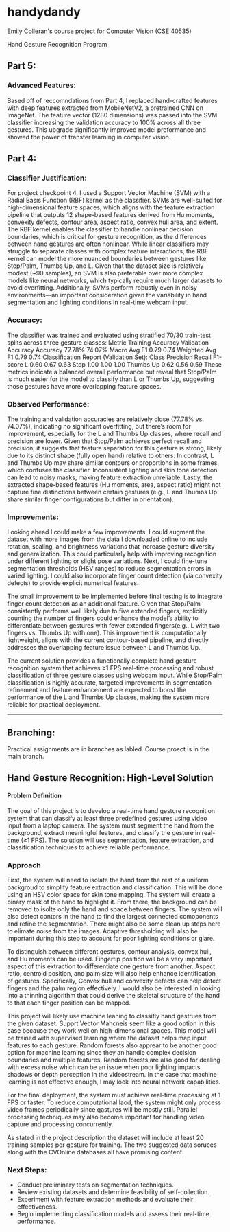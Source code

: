 # handydandy
Emily Colleran's course project for Computer Vision (CSE 40535)

Hand Gesture Recognition Program

## Part 5:

### Advanced Features:
Based off of reccomndations from Part 4, I replaced hand-crafted features with deep features extracted from MobileNetV2, a pretrained CNN on ImageNet. The feature vector (1280 dimensions) was passed into the SVM classifier increasing the validation accuracy to 100% across all three gestures. This upgrade significantly improved model preformance and showed the power of transfer learning in computer vision.


## Part 4:

### Classifier Justification: 
For project checkpoint 4, I used a Support Vector Machine (SVM) with a Radial Basis Function (RBF) kernel as the classifier. SVMs are well-suited for high-dimensional feature spaces, which aligns with the feature extraction pipeline that outputs 12 shape-based features derived from Hu moments, convexity defects, contour area, aspect ratio, convex hull area, and extent.
The RBF kernel enables the classifier to handle nonlinear decision boundaries, which is critical for gesture recognition, as the differences between hand gestures are often nonlinear. While linear classifiers may struggle to separate classes with complex feature interactions, the RBF kernel can model the more nuanced boundaries between gestures like Stop/Palm, Thumbs Up, and L.
Given that the dataset size is relatively modest (~90 samples), an SVM is also preferable over more complex models like neural networks, which typically require much larger datasets to avoid overfitting. Additionally, SVMs perform robustly even in noisy environments—an important consideration given the variability in hand segmentation and lighting conditions in real-time webcam input.

### Accuracy: 
The classifier was trained and evaluated using stratified 70/30 train-test splits across three gesture classes:
Metric	Training Accuracy	Validation Accuracy
Accuracy	77.78%	74.07%
Macro Avg F1	0.79	0.74
Weighted Avg F1	0.79	0.74
Classification Report (Validation Set):
Class	Precision	Recall	F1-score
L	0.60	0.67	0.63
Stop	1.00	1.00	1.00
Thumbs Up	0.62	0.56	0.59
These metrics indicate a balanced overall performance but reveal that Stop/Palm is much easier for the model to classify than L or Thumbs Up, suggesting those gestures have more overlapping feature spaces.

### Observed Performance:
The training and validation accuracies are relatively close (77.78% vs. 74.07%), indicating no significant overfitting, but there’s room for improvement, especially for the L and Thumbs Up classes, where recall and precision are lower.
Given that Stop/Palm achieves perfect recall and precision, it suggests that feature separation for this gesture is strong, likely due to its distinct shape (fully open hand) relative to others. In contrast, L and Thumbs Up may share similar contours or proportions in some frames, which confuses the classifier. Inconsistent lighting and skin tone detection can lead to noisy masks, making feature extraction unreliable. Lastly, the extracted shape-based features (Hu moments, area, aspect ratio) might not capture fine distinctions between certain gestures (e.g., L and Thumbs Up share similar finger configurations but differ in orientation).

### Improvements:
Looking ahead I could make a few improvements. I could augment the dataset with more images from the data I downloaded online to include rotation, scaling, and brightness variations that increase gesture diversity and generalization. This could particularly help with improving recognition under different lighting or slight pose variations. Next, I could fine-tune segmentation thresholds (HSV ranges) to reduce segmentation errors in varied lighting. I could also incorporate finger count detection (via convexity defects) to provide explicit numerical features.

The small improvement to be implemented before final testing is to integrate finger count detection as an additional feature. Given that Stop/Palm consistently performs well likely due to five extended fingers, explicitly counting the number of fingers could enhance the model’s ability to differentiate between gestures with fewer extended fingers(e.g., L with two fingers vs. Thumbs Up with one). This improvement is computationally lightweight, aligns with the current contour-based pipeline, and directly addresses the overlapping feature issue between L and Thumbs Up.

The current solution provides a functionally complete hand gesture recognition system that achieves ≥1 FPS real-time processing and robust classification of three gesture classes using webcam input. While Stop/Palm classification is highly accurate, targeted improvements in segmentation refinement and feature enhancement are expected to boost the performance of the L and Thumbs Up classes, making the system more reliable for practical deployment.

------------

## Branching:
Practical assignments are in branches as labled. Course proect is in the main branch. 

## Hand Gesture Recognition: High-Level Solution

#### Problem Definition

The goal of this project is to develop a real-time hand gesture recognition system that can classify at least three predefined gestures using video input from a laptop camera. The system must segment the hand from the background, extract meaningful features, and classify the gesture in real-time (≥1 FPS). The solution will use segmentation, feature extraction, and classification techniques to achieve reliable performance.

### Approach

First, the system will need to isolate the hand from the rest of a uniform backgroud to simplify feature extraction and classification. This will be done using an HSV color space for skin tone mapping. The system will create a binary mask of the hand to highlight it. From there, the background can be removed to isolte only the hand and space between fingers. The system will also detect contors in the hand to find the largest connected comoponents and refine the segmentation. There might also be some clean up steps here to elimate noise from the images. Adaptive thresholding will also be important during this step to account for poor lighting conditions or glare.

To distinguish between different gestures, contour analysis, convex hull, and Hu moments can be used. Fingertip position will be a very important aspect of this extraction to differentiate one gesture from another. Aspect ratio, centroid position, and palm size will also help enhance identification of gestures. Specifically, Convex hull and convexity defects can help detect fingers and the palm region effectively. I would also be interested in looking into a thinning algorithm that could derive the skeletal structure of the hand to that each finger position can be mapped. 

This project will likely use machine leaning to classifly hand gestrues from the given dataset. Supprt Vector Mahcneis seem like a good option in this case because they work well on high-dimensional spaces. This model will be trained with supervised learning where the dataset helps map input features to each gesture. Random forests also apprear to be another good option for machine learning since they an handle complex decision boundaries and multiple features. Random forests are also good for dealing with excess noise which can be an issue when poor lighting impacts shadows or depth perception in the videostream. In the case that machine learning is not effective enough, I may look into neural network capabilities. 

For the final deployment, the system must achieve real-time processing at 1 FPS or faster. To reduce computational laod, the system might only process video frames periodically since gastures will be mostly still. Parallel processing techniques may also become important for handling video capture and processing concurrently.

As stated in the project description the dataset will include at least 20 training samples per gesture for training.  The two suggested data soruces along with the CVOnline databases all have promising content. 

### Next Steps:
- Conduct preliminary tests on segmentation techniques.
- Review existing datasets and determine feasibility of self-collection.
- Experiment with feature extraction methods and evaluate their effectiveness.
- Begin implementing classification models and assess their real-time performance.
